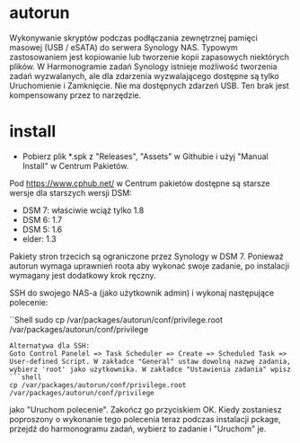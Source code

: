 # autorun
Wykonywanie skryptów podczas podłączania zewnętrznej pamięci masowej (USB / eSATA) do serwera Synology NAS. Typowym zastosowaniem jest kopiowanie lub tworzenie kopii zapasowych niektórych plików. 
W Harmonogramie zadań Synology istnieje możliwość tworzenia zadań wyzwalanych, ale dla zdarzenia wyzwalającego dostępne są tylko Uruchomienie i Zamknięcie. Nie ma dostępnych zdarzeń USB. Ten brak jest kompensowany przez to narzędzie.  

# install
* Pobierz plik *.spk z "Releases", "Assets" w Githubie i użyj "Manual Install" w Centrum Pakietów.

Pod https://www.cphub.net/ w Centrum pakietów dostępne są starsze wersje dla starszych wersji DSM:
* DSM 7: właściwie wciąż tylko 1.8
* DSM 6: 1.7
* DSM 5: 1.6
* elder: 1.3

Pakiety stron trzecich są ograniczone przez Synology w DSM 7. Ponieważ autorun wymaga uprawnień roota 
aby wykonać swoje zadanie, po instalacji wymagany jest dodatkowy krok ręczny.

SSH do swojego NAS-a (jako użytkownik admin) i wykonaj następujące polecenie:

``Shell
sudo cp /var/packages/autorun/conf/privilege.root /var/packages/autorun/conf/privilege
```
Alternatywa dla SSH: 
Goto Control Panelel => Task Scheduler => Create => Scheduled Task => User-defined Script. W zakładce "General" ustaw dowolną nazwę zadania, wybierz 'root' jako użytkownika. W zakładce "Ustawienia zadania" wpisz  
```shell
cp /var/packages/autorun/conf/privilege.root /var/packages/autorun/conf/privilege
```
jako "Uruchom polecenie". Zakończ go przyciskiem OK. Kiedy zostaniesz poproszony o wykonanie tego polecenia teraz podczas instalacji pckage, przejdź do harmonogramu zadań, wybierz to zadanie i "Uruchom" je. 

